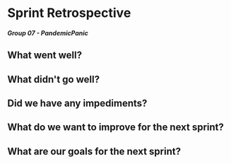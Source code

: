 # Sprint Retrospective 
##### Group 07 - PandemicPanic

## What went well?

## What didn't go well?

## Did we have any impediments?

## What do we want to improve for the next sprint?

## What are our goals for the next sprint?

